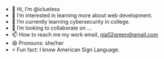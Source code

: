 - 👋 Hi, I’m @iclueless
- 👀 I’m interested in learning more about web development.
- 🌱 I’m currently learning cybersecurity in college.
- 💞️ I’m looking to collaborate on ...
- 📫 How to reach me my work email, nia02green@gmail.com
- 😄 Pronouns: she/her
- ⚡ Fun fact: I know American Sign Language.

<!---
iclueless/iclueless is a ✨ special ✨ repository because its `README.md` (this file) appears on your GitHub profile.
You can click the Preview link to take a look at your changes.
--->
